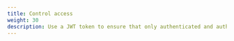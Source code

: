 ```yaml
---
title: Control access
weight: 30
description: Use a JWT token to ensure that only authenticated and authorized users can access the LLM APIs.
---
```

